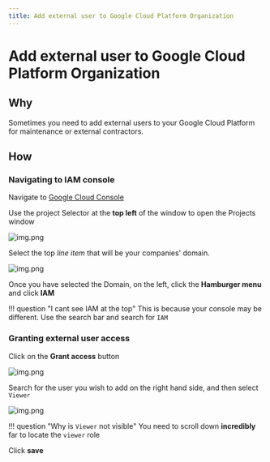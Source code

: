 ```yaml
---
title: Add external user to Google Cloud Platform Organization
---
```


# Add external user to Google Cloud Platform Organization

## Why

Sometimes you need to add external users to your Google Cloud Platform for maintenance or external contractors.

## How

### Navigating to IAM console

Navigate to [Google Cloud Console](https://console.cloud.google.com/home/dashboard)

Use the project Selector at the **top left** of the window to open the Projects window

![img.png](../../assets/gcloud-select-org-project.png)

Select the top _line item_ that will be your companies' domain.

![img.png](../../assets/gcloud-select-org.png)

Once you have selected the Domain, on the left, click the **Hamburger menu** and click **IAM**

!!! question "I cant see IAM at the top"
    This is because your console may be different. Use the search bar and search for `IAM`

### Granting external user access

Click on the **Grant access** button

![img.png](../../assets/gcloud-grant-access-buttom.png)

Search for the user you wish to add on the right hand side, and then select `Viewer`

![img.png](../../assets/gcloud-add-user-viewer.png)

!!! question "Why is `Viewer` not visible"
    You need to scroll down **incredibly** far to locate the `viewer` role

Click **save**
